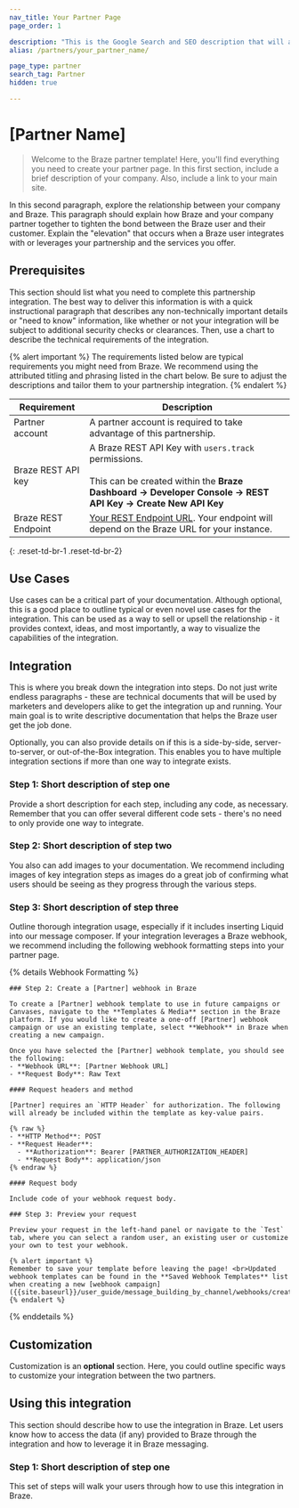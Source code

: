 ```yaml
---
nav_title: Your Partner Page
page_order: 1

description: "This is the Google Search and SEO description that will appear; try to make this informative and concise, yet brief."
alias: /partners/your_partner_name/

page_type: partner
search_tag: Partner
hidden: true

---
```


# [Partner Name]

> Welcome to the Braze partner template! Here, you'll find everything you need to create your partner page. In this first section, include a brief description of your company. Also, include a link to your main site. 

In this second paragraph, explore the relationship between your company and Braze. This paragraph should explain how Braze and your company partner together to tighten the bond between the Braze user and their customer. Explain the "elevation" that occurs when a Braze user integrates with or leverages your partnership and the services you offer.

## Prerequisites

This section should list what you need to complete this partnership integration. The best way to deliver this information is with a quick instructional paragraph that describes any non-technically important details or "need to know" information, like whether or not your integration will be subject to additional security checks or clearances. Then, use a chart to describe the technical requirements of the integration.

{% alert important %}
The requirements listed below are typical requirements you might need from Braze. We recommend using the attributed titling and phrasing listed in the chart below. Be sure to adjust the descriptions and tailor them to your partnership integration. 
{% endalert %}

| Requirement | Description |
| ----------- | ----------- |
| Partner account | A partner account is required to take advantage of this partnership. |
| Braze REST API key | A Braze REST API Key with `users.track` permissions. <br><br> This can be created within the __Braze Dashboard -> Developer Console -> REST API Key -> Create New API Key__ |
| Braze REST Endpoint | [Your REST Endpoint URL][1]. Your endpoint will depend on the Braze URL for your instance. |
{: .reset-td-br-1 .reset-td-br-2}

## Use Cases

Use cases can be a critical part of your documentation. Although optional, this is a good place to outline typical or even novel use cases for the integration. This can be used as a way to sell or upsell the relationship - it provides context, ideas, and most importantly, a way to visualize the capabilities of the integration.

## Integration

This is where you break down the integration into steps. Do not just write endless paragraphs - these are technical documents that will be used by marketers and developers alike to get the integration up and running. Your main goal is to write descriptive documentation that helps the Braze user get the job done. 

Optionally, you can also provide details on if this is a side-by-side, server-to-server, or out-of-the-Box integration. This enables you to have multiple integration sections if more than one way to integrate exists.

### Step 1: Short description of step one 

Provide a short description for each step, including any code, as necessary. Remember that you can offer several different code sets - there's no need to only provide one way to integrate.

### Step 2: Short description of step two 

You also can add images to your documentation. We recommend including images of key integration steps as images do a great job of confirming what users should be seeing as they progress through the various steps.

### Step 3: Short description of step three 

Outline thorough integration usage, especially if it includes inserting Liquid into our message composer. If your integration leverages a Braze webhook, we recommend including the following webhook formatting steps into your partner page.

{% details Webhook Formatting %}
```
### Step 2: Create a [Partner] webhook in Braze

To create a [Partner] webhook template to use in future campaigns or Canvases, navigate to the **Templates & Media** section in the Braze platform. If you would like to create a one-off [Partner] webhook campaign or use an existing template, select **Webhook** in Braze when creating a new campaign.

Once you have selected the [Partner] webhook template, you should see the following:
- **Webhook URL**: [Partner Webhook URL]
- **Request Body**: Raw Text

#### Request headers and method

[Partner] requires an `HTTP Header` for authorization. The following will already be included within the template as key-value pairs.

{% raw %}
- **HTTP Method**: POST
- **Request Header**:
  - **Authorization**: Bearer [PARTNER_AUTHORIZATION_HEADER]
  - **Request Body**: application/json
{% endraw %}

#### Request body

Include code of your webhook request body. 

### Step 3: Preview your request

Preview your request in the left-hand panel or navigate to the `Test` tab, where you can select a random user, an existing user or customize your own to test your webhook.

{% alert important %}
Remember to save your template before leaving the page! <br>Updated webhook templates can be found in the **Saved Webhook Templates** list when creating a new [webhook campaign]({{site.baseurl}}/user_guide/message_building_by_channel/webhooks/creating_a_webhook/). 
{% endalert %}
```
{% enddetails %}

## Customization

Customization is an **optional** section. Here, you could outline specific ways to customize your integration between the two partners.

## Using this integration

This section should describe how to use the integration in Braze. Let users know how to access the data (if any) provided to Braze through the integration and how to leverage it in Braze messaging.

### Step 1: Short description of step one 

This set of steps will walk your users through how to use this integration in Braze.

[1]: {{site.baseurl}}/developer_guide/rest_api/basics/#endpoints